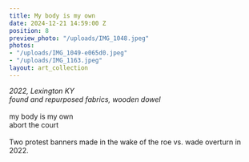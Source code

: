 ```yaml
---
title: My body is my own
date: 2024-12-21 14:59:00 Z
position: 8
preview_photo: "/uploads/IMG_1048.jpeg"
photos:
- "/uploads/IMG_1049-e065d0.jpeg"
- "/uploads/IMG_1163.jpeg"
layout: art_collection
---
```


*2022, Lexington KY* <br>
*found and repurposed fabrics, wooden dowel* <br>
<br>
my body is my own <br>
abort the court <br>
<br>
Two protest banners made in the wake of the roe vs. wade overturn in 2022. 